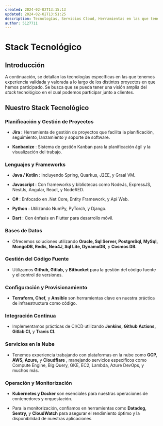 ```yaml
---
created: 2024-02-02T13:15:13
updated: 2024-02-02T13:51:25
description: Tecnologías, Servicios Cloud, Herramientas en las que tenemos experiencia validada y valorada en 23people.
author: 5127711
---
```


# Stack Tecnológico

## Introducción

A continuación, se detallan las tecnologías específicas en las que tenemos
experiencia validada y valorada a lo largo de los distintos proyectos en que
hemos participado. Se busca que se pueda tener una visión amplia del _stack_
tecnológico en el cual podemos participar junto a clientes.

## Nuestro Stack Tecnológico

### Planificación y Gestión de Proyectos

* **Jira** : Herramienta de gestión de proyectos que facilita la planificación, seguimiento, lanzamiento y soporte de software.

* **Kanbanize** : Sistema de gestión Kanban para la planificación ágil y la visualización del trabajo.

### Lenguajes y Frameworks

* **Java / Kotlin** : Incluyendo Spring, Quarkus, J2EE, y Graal VM.

* **Javascript** : Con frameworks y bibliotecas como NodeJs, ExpressJS, NestJs, Angular, React, y NodeRED.

* **C#** : Enfocado en .Net Core, Entity Framework, y Api Web.

* **Python** : Utilizando NumPy, PyTorch, y Django.

* **Dart** : Con énfasis en Flutter para desarrollo móvil.

### Bases de Datos

* Ofrecemos soluciones utilizando **Oracle, Sql Server, PostgreSql, MySql, MongoDB, Redis, Neo4J, Sql Lite, DynamoDB,** y **Cosmos DB**.

### Gestión del Código Fuente

* Utilizamos **Github, Gitlab,** y **Bitbucket** para la gestión del código fuente y el control de versiones.

### Configuración y Provisionamiento

* **Terraform, Chef,** y **Ansible** son herramientas clave en nuestra práctica de infraestructura como código.

### Integración Continua

* Implementamos prácticas de CI/CD utilizando **Jenkins, Github Actions, Gitlab CI,** y **Travis CI**.

### Servicios en la Nube

* Tenemos experiencia trabajando con plataformas en la nube como **GCP, AWS, Azure,** y **Cloudflare** , manejando servicios específicos como Compute Engine, Big Query, GKE, EC2, Lambda, Azure DevOps, y muchos más.

### Operación y Monitorización

* **Kubernetes y Docker** son esenciales para nuestras operaciones de contenedores y orquestación.

* Para la monitorización, confiamos en herramientas como **Datadog, Sentry,** y **CloudWatch** para asegurar el rendimiento óptimo y la disponibilidad de nuestras aplicaciones.

​
